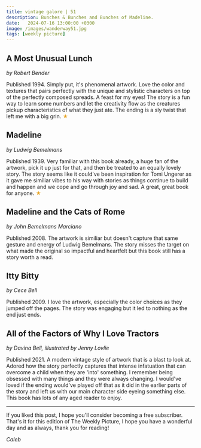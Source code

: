 ```yaml
---
title: vintage galore | 51
description: Bunches & Bunches and Bunches of Madeline.
date:   2024-07-16 13:00:00 +0300
image: /images/wanderway51.jpg
tags: [weekly picture]
---
```


## A Most Unusual Lunch 
*by Robert Bender*

Published 1994. Simply put, it's phenomenal artwork. Love the color and textures that pairs perfectly with the unique and stylistic characters on top of the perfectly composed spreads. A feast for my eyes! The story is a fun way to learn some numbers and let the creativity flow as the creatures pickup characteristics of what they just ate. The ending is a sly twist that left me with a big grin. <h style="color:#E7A526;">★</h>
 
## Madeline 
*by Ludwig Bemelmans*

Published 1939. Very familiar with this book already, a huge fan of the artwork, pick it up just for that, and then be treated to an equally lovely story. The story seems like it could've been inspiration for Tomi Ungerer as it gave me similiar vibes to his way with stories as things continue to build and happen and we cope and go through joy and sad. A great, great book for anyone. <h style="color:#E7A526;">★</h>
 
## Madeline and the Cats of Rome
*by John Bemelmans Marciano*

Published 2008. The artwork is similiar but doesn't capture that same gesture and energy of Ludwig Bemelmans. The story misses the target on what made the original so impactful and heartfelt but this book still has a story worth a read. 
 
## Itty Bitty
*by Cece Bell*

Published 2009. I love the artwork, especially the color choices as they jumped off the pages. The story was engaging but it led to nothing as the end just ends. 
 
## All of the Factors of Why I Love Tractors
*by Davina Bell, illustrated by Jenny Lovlie*

Published 2021. A modern vintage style of artwork that is a blast to look at. Adored how the story perfectly captures that intense infatuation that can overcome a child when they are 'into' something. I remember being obsessed with many things and they were always changing. I would've loved if the ending would've played off that as it did in the earlier parts of the story and left us with our main character side eyeing something else. This book has lots of any aged reader to enjoy. 


***

If you liked this post, I hope you'll consider becoming a free subscriber. That's it for this edition of The Weekly Picture, I hope you have a wonderful day and as always, thank you for reading!

*Caleb*

